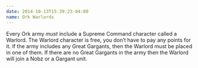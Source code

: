 ```yaml
---
date: 2014-10-13T15:39:23-04:00
name: Ork Warlords
---
```

Every Ork army <em>must</em> include a Supreme Command character called a Warlord. The Warlord character is free, you don’t have to pay any points for it. If the army includes any Great Gargants, then the Warlord must be placed in one of them. If there are no Great Gargants in the army then the Warlord will join a Nobz or a Gargant unit.